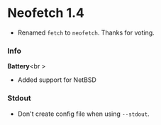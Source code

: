 # Neofetch 1.4

- Renamed `fetch` to `neofetch`. Thanks for voting.

### Info

**Battery**<br \>
- Added support for NetBSD

### Stdout
- Don't create config file when using `--stdout`.
